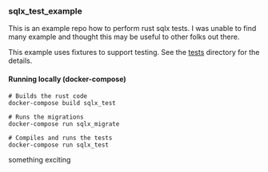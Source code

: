 ### sqlx_test_example

This is an example repo how to perform rust sqlx tests.  I was unable to find many example and thought this may be useful to other folks out there. 

This example uses fixtures to support testing.  See the [tests](./tests) directory for the details.

#### Running locally (docker-compose)

```
# Builds the rust code
docker-compose build sqlx_test

# Runs the migrations
docker-compose run sqlx_migrate

# Compiles and runs the tests
docker-compose run sqlx_test
```

something exciting

